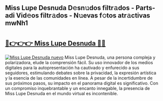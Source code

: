 ## Miss Lupe Desnuda D𝚎sn𝚞dos filtr𝚊dos - Parts-adi Vid𝚎os filtr𝚊dos - N𝚞evas f𝚘tos atr𝚊ctivas mwNh1

# <h2><a href="http://mb1dkb.tromn.icu/?c=Miss+Lupe+Desnuda">🔗👉👉👉 Miss Lupe Desnuda 🔗🔗</a></h2>

[![Miss Lupe Desnuda nuevo](https://i.imgur.com/pEAQMta.gif)](http://mb1dkb.tromn.icu/?c=Miss+Lupe+Desnuda)
Miss Lupe Desnuda, una persona compleja y polarizadora, elude la comprensión fácil. Su uso innovador de los medios digitales para la autopresentación ha cautivado y enfurecido a sus seguidores, estimulando debates sobre la privacidad, la expresión artística y la esencia de las comunidades en línea. A pesar de la incertidumbre de sus próximos pasos, su impacto en el panorama digital es significativo. Con un compromiso inquebrantable y un encanto innegable, la presencia de Miss Lupe Desnuda en el mundo virtual es incontenible.
